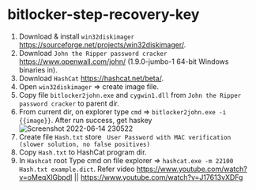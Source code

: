 # bitlocker-step-recovery-key
1. Download & install `win32diskimager` https://sourceforge.net/projects/win32diskimager/.
2. Download `John the Ripper password cracker` https://www.openwall.com/john/ (1.9.0-jumbo-1 64-bit Windows binaries in).
3. Download `HashCat` https://hashcat.net/beta/.
4. Open `win32diskimager` => create image file.
5. Copy file `bitlocker2john.exe` and `cygwin1.dll` from `John the Ripper password cracker` to parent dir.
6. From current dir, on explorer type `cmd` => `bitlocker2john.exe -i {{image}}`. After run success, get haskey 
![Screenshot 2022-06-14 230522](https://user-images.githubusercontent.com/19494121/173624094-cf69605b-2a29-4441-944d-1e356c2b503f.png)
7. Create file `Hash.txt` store ` User Password with MAC verification (slower solution, no false positives)`
8. Copy `Hash.txt` to HashCat program dir.
9. In `Hashcat` root Type cmd on file explorer => `hashcat.exe -m 22100 Hash.txt example.dict`.
Refer video https://www.youtube.com/watch?v=oMeqXlGbpdI || https://www.youtube.com/watch?v=J17613vXDFg
